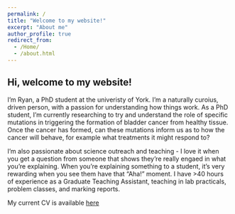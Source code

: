 ```yaml
---
permalink: /
title: "Welcome to my website!"
excerpt: "About me"
author_profile: true
redirect_from: 
  - /Home/
  - /about.html
---
```


## Hi, welcome to my website!
I’m Ryan, a PhD student at the univeristy of York. I’m a naturally curoius, driven person, with a passion for understanding how things work. As a PhD student, I’m currently researching to try and understand the role of specific mutations in triggering the formation of bladder cancer from healthy tissue. Once the cancer has formed, can these mutations inform us as to how the cancer will behave, for example what treatments it might respond to?

I’m also passionate about science outreach and teaching - I love it when you get a question from someone that shows they’re really engaed in what you’re explaining. When you’re explaining something to a student, it’s very rewarding when you see them have that “Aha!” moment. I have >40 hours of experience as a Graduate Teaching Assistant, teaching in lab practicals, problem classes, and marking reports.

My current CV is available [here](/files/RyanEllisonCV_June2023_Final_For_Website.docx)





